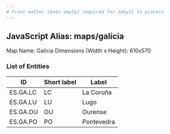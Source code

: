 ```yaml
---
# Front matter (even empty) required for Jekyll to process
---
```


## JavaScript Alias: maps/galicia

Map Name: Galicia
Dimensions (Width x Height): 610x570





### List of Entities

ID | Short label | Label
---|---|---|
ES.GA.LC | LC | La Coruña
ES.GA.LU | LU | Lugo
ES.GA.OU | OU | Ourense
ES.GA.PO | PO | Pontevedra